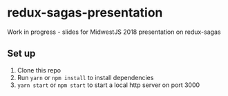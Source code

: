 # redux-sagas-presentation

Work in progress - slides for MidwestJS 2018 presentation on redux-sagas

## Set up

1.  Clone this repo
1.  Run `yarn` or `npm install` to install dependencies
1.  `yarn start` or `npm start` to start a local http server on port 3000
